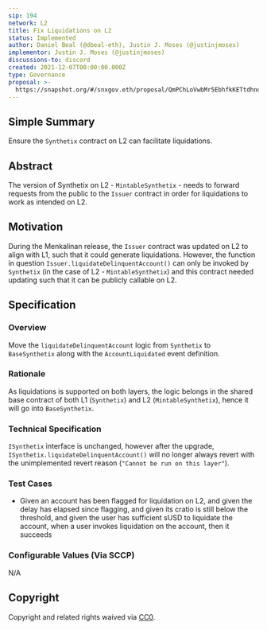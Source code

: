 ```yaml
---
sip: 194
network: L2
title: Fix Liquidations on L2
status: Implemented
author: Daniel Beal (@dbeal-eth), Justin J. Moses (@justinjmoses)
implementor: Justin J. Moses (@justinjmoses)
discussions-to: discord
created: 2021-12-07T00:00:00.000Z
type: Governance
proposal: >-
  https://snapshot.org/#/snxgov.eth/proposal/QmPChLoVwbMr5EbhfkKETtdhno6YQZ4a3nnbErYk5xGyNg
---
```


## Simple Summary

Ensure the `Synthetix` contract on L2 can facilitate liquidations.

## Abstract

<!--A short (~200 word) description of the proposed change, the abstract should clearly describe the proposed change. This is what *will* be done if the SIP is implemented, not *why* it should be done or *how* it will be done. If the SIP proposes deploying a new contract, write, "We propose to deploy a new contract that will do x".-->

The version of Synthetix on L2 - `MintableSynthetix` - needs to forward requests from the public to the `Issuer` contract in order for liquidations to work as intended on L2.

## Motivation

<!--This is the problem statement. This is the *why* of the SIP. It should clearly explain *why* the current state of the protocol is inadequate.  It is critical that you explain *why* the change is needed, if the SIP proposes changing how something is calculated, you must address *why* the current calculation is inaccurate or wrong. This is not the place to describe how the SIP will address the issue!-->

During the Menkalinan release, the `Issuer` contract was updated on L2 to align with L1, such that it could generate liquidations. However, the function in question `Issuer.liquidateDelinquentAccount()` can only be invoked by `Synthetix` (in the case of L2 - `MintableSynthetix`) and this contract needed updating such that it can be publicly callable on L2.

## Specification

<!--The specification should describe the syntax and semantics of any new feature, there are five sections
1. Overview
2. Rationale
3. Technical Specification
4. Test Cases
5. Configurable Values
-->

### Overview

<!--This is a high level overview of *how* the SIP will solve the problem. The overview should clearly describe how the new feature will be implemented.-->

Move the `liquidateDelinquentAccount` logic from `Synthetix` to `BaseSynthetix` along with the `AccountLiquidated` event definition.

### Rationale

<!--This is where you explain the reasoning behind how you propose to solve the problem. Why did you propose to implement the change in this way, what were the considerations and trade-offs. The rationale fleshes out what motivated the design and why particular design decisions were made. It should describe alternate designs that were considered and related work. The rationale may also provide evidence of consensus within the community, and should discuss important objections or concerns raised during discussion.-->

As liquidations is supported on both layers, the logic belongs in the shared base contract of both L1 (`Synthetix`) and L2 (`MintableSynthetix`), hence it will go into `BaseSynthetix`.

### Technical Specification

<!--The technical specification should outline the public API of the changes proposed. That is, changes to any of the interfaces Synthetix currently exposes or the creations of new ones.-->

`ISynthetix` interface is unchanged, however after the upgrade, `ISynthetix.liquidateDelinquentAccount()` will no longer always revert with the unimplemented revert reason (`"Cannot be run on this layer"`).

### Test Cases

<!--Test cases for an implementation are mandatory for SIPs but can be included with the implementation..-->

- Given an account has been flagged for liquidation on L2, and given the delay has elapsed since flagging, and given its cratio is still below the threshold, and given the user has sufficient sUSD to liquidate the account, when a user invokes liquidation on the account, then it succeeds

### Configurable Values (Via SCCP)

<!--Please list all values configurable via SCCP under this implementation.-->

N/A

## Copyright

Copyright and related rights waived via [CC0](https://creativecommons.org/publicdomain/zero/1.0/).

